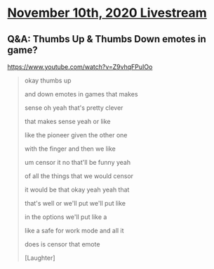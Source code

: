 # [November 10th, 2020 Livestream](../2020-11-10.md)
## Q&A: Thumbs Up & Thumbs Down emotes in game?
https://www.youtube.com/watch?v=Z9vhqFPuIOo
> okay thumbs up
>
> and down emotes in games that makes
>
> sense oh yeah that's pretty clever
>
> that makes sense yeah or like
>
> like the pioneer given the other one
>
> with the finger and then we like
>
> um censor it no that'll be funny yeah
>
> of all the things that we would censor
>
> it would be that okay yeah yeah that
>
> that's well or we'll put we'll put like
>
> in the options we'll put like a
>
> like a safe for work mode and all it
>
> does is censor that emote
>
> [Laughter]
>
